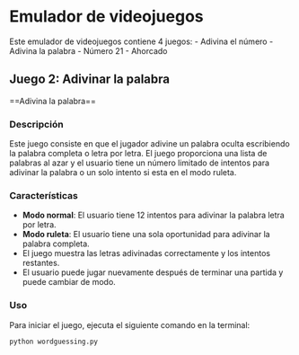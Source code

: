 # Emulador de videojuegos
Este emulador de videojuegos contiene 4 juegos:
    - Adivina el número
    - Adivina la palabra
    - Número 21
    - Ahorcado
 
## Juego 2: Adivinar la palabra
==Adivina la palabra==

### Descripción
Este juego consiste en que el jugador adivine un palabra oculta escribiendo la palabra completa o letra por letra. El juego proporciona una lista de palabras al azar y el usuario tiene un número limitado de intentos para adivinar la palabra o un solo intento si esta en el modo ruleta.

### Características
- **Modo normal**: El usuario tiene 12 intentos para adivinar la palabra letra por letra.
- **Modo ruleta**: El usuario tiene una sola oportunidad para adivinar la palabra completa.
- El juego muestra las letras adivinadas correctamente y los intentos restantes.
- El usuario puede jugar nuevamente después de terminar una partida y puede cambiar de modo.

### Uso
Para iniciar el juego, ejecuta el siguiente comando en la terminal:

```bash
python wordguessing.py